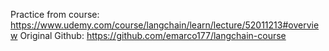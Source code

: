 Practice from course: https://www.udemy.com/course/langchain/learn/lecture/52011213#overview
Original Github: https://github.com/emarco177/langchain-course